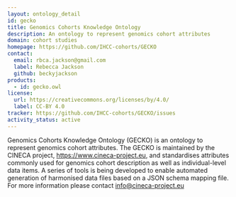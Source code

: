 ```yaml
---
layout: ontology_detail
id: gecko
title: Genomics Cohorts Knowledge Ontology
description: An ontology to represent genomics cohort attributes
domain: cohort studies
homepage: https://github.com/IHCC-cohorts/GECKO
contact:
  email: rbca.jackson@gmail.com
  label: Rebecca Jackson
  github: beckyjackson
products:
  - id: gecko.owl
license:
  url: https://creativecommons.org/licenses/by/4.0/
  label: CC-BY 4.0
tracker: https://github.com/IHCC-cohorts/GECKO/issues
activity_status: active
---
```


Genomics Cohorts Knowledge Ontology (GECKO) is an ontology to represent genomics cohort attributes. The GECKO is maintained by the CINECA project, https://www.cineca-project.eu, and standardises attributes commonly used for genomics cohort description as well as individual-level data items. A series of tools is being developed to enable automated generation of harmonised data files based on a JSON schema mapping file. For more information please contact info@cineca-project.eu
